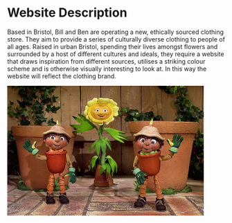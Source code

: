 # Website Description

Based in Bristol, Bill and Ben are operating a new, ethically sourced clothing store. They aim to provide a series of culturally diverse clothing to people of all ages. Raised in urban Bristol, spending their lives amongst flowers and surrounded by a host of different cultures and ideals, they require a website that draws inspiration from different sources, utilises a striking colour scheme and is otherwise visually interesting to look at. In this way the website will reflect the clothing brand.


![Bill and Ben the flower pot men](bill-and-ben1.jpg)


